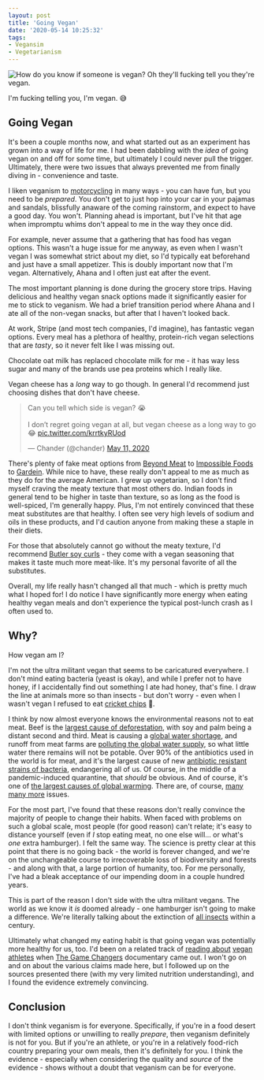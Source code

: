```yaml
---
layout: post
title: 'Going Vegan'
date: '2020-05-14 10:25:32'
tags:
- Vegansim
- Vegetarianism
---
```


![How do you know if someone is vegan? Oh they'll fucking tell you they're vegan.](http://www.quickmeme.com/img/8c/8c565cac132638da0721c5176c08b343b8aa30070cc3a9c8b5ee16a839c388c0.jpg)

I'm fucking telling you, I'm vegan. 😅

## Going Vegan

It's been a couple months now, and what started out as an experiment has grown into a way of life for me. I had been dabbling with the _idea_ of going vegan on and off for some time, but ultimately I could never pull the trigger. Ultimately, there were two issues that always prevented me from finally diving in - convenience and taste.

I liken veganism to [motorcycling](https://blog.chander.app/2016/06/19/motorcycling.html) in many ways - you can have fun, but you need to be _prepared_. You don't get to just hop into your car in your pajamas and sandals, blissfully anaware of the coming rainstorm, and expect to have a good day. You won't. Planning ahead is important, but I've hit that age when impromptu whims don't appeal to me in the way they once did.

For example, never assume that a gathering that has food has vegan options. This wasn't a huge issue for me anyway, as even when I wasn't vegan I was somewhat strict about my diet, so I'd typically eat beforehand and just have a small appetizer. This is doubly important now that I'm vegan. Alternatively, Ahana and I often just eat after the event.

The most important planning is done during the grocery store trips. Having delicious and healthy vegan snack options made it significantly easier for me to stick to veganism. We had a brief transition period where Ahana and I ate all of the non-vegan snacks, but after that I haven't looked back.

At work, Stripe (and most tech companies, I'd imagine), has fantastic vegan options. Every meal has a plethora of healthy, protein-rich vegan selections that are _tasty_, so it never felt like I was missing out.

Chocolate oat milk has replaced chocolate milk for me - it has way less sugar and many of the brands use pea proteins which I really like.

Vegan cheese has a _long_ way to go though. In general I'd recommend just choosing dishes that don't have cheese.

<blockquote class="twitter-tweet"><p lang="en" dir="ltr">Can you tell which side is vegan? 😭<br><br>I don’t regret going vegan at all, but vegan cheese as a long way to go 😂 <a href="https://t.co/krrtkyRUod">pic.twitter.com/krrtkyRUod</a></p>&mdash; Chander (@chander) <a href="https://twitter.com/chander/status/1259707988580786176?ref_src=twsrc%5Etfw">May 11, 2020</a></blockquote> <script async src="https://platform.twitter.com/widgets.js" charset="utf-8"></script>

There's plenty of fake meat options from [Beyond Meat](https://www.beyondmeat.com/) to [Impossible Foods](https://impossiblefoods.com/) to [Gardein](https://www.gardein.com/). While nice to have, these really don't appeal to me as much as they do for the average American. I grew up vegetarian, so I don't find myself craving the meaty texture that most others do. Indian foods in general tend to be higher in taste than texture, so as long as the food is well-spiced, I'm generally happy. Plus, I'm not entirely convinced that these meat substitutes are that healthy. I often see very high levels of sodium and oils in these products, and I'd caution anyone from making these a staple in their diets.

For those that absolutely cannot go without the meaty texture, I'd recommend [Butler soy curls](https://www.butlerfoods.com/soycurls.html) - they come with a vegan seasoning that makes it taste much more meat-like. It's my personal favorite of all the substitutes.

Overall, my life really hasn't changed all that much  - which is pretty much what I hoped for! I do notice I have significantly more energy when eating healthy vegan meals and don't experience the typical post-lunch crash as I often used to.

## Why?

How vegan am I?

I'm not the ultra militant vegan that seems to be caricatured everywhere. I don't mind eating bacteria (yeast is okay), and while I prefer not to have honey, if I accidentally find out something I ate had honey, that's fine. I draw the line at animals more so than insects - but don't worry - even when I wasn't vegan I refused to eat [cricket chips](https://eatchirps.com/) 🤮.

I think by now almost everyone knows the environmental reasons not to eat meat. Beef is the [largest cause of deforestation](https://www.ucsusa.org/resources/whats-driving-deforestation), with soy and palm being a distant second and third. Meat is causing a [global water shortage](https://www.businessinsider.com/nestle-water-scarcity-meat-consumption-cable-2016-4), and runoff from meat farms are [polluting the global water supply](https://blogs.ei.columbia.edu/2010/10/25/how-hamburgers-pollute-our-water/), so what little water there remains will not be potable. Over 90% of the antibiotics used in the world is for meat, and it's the largest cause of new [antibiotic resistant strains of bacteria](https://www.cdc.gov/features/antibiotic-resistance-food/index.html), endangering all of us. Of course, in the middle of a pandemic-induced quarantine, that _should_ be obvious. And of course, it's one of [the largest causes of global warming](https://ourworld.unu.edu/en/eating-less-meat-essential-to-curb-climate-change-says-report). There are, of course, [many many more](https://en.wikipedia.org/wiki/Environmental_impact_of_meat_production) issues.

For the most part, I've found that these reasons don't really convince the majority of people to change their habits. When faced with problems on such a global scale, most people (for good reason) can't relate; it's easy to distance yourself (even if _I_ stop eating meat, no one else will... or what's _one_ extra hamburger). I felt the same way. The science is pretty clear at this point that there is no going back - the world is forever changed, and we're on the unchangeable course to irrecoverable loss of biodiversity and forests - and along with that, a large portion of humanity, too. For me personally, I've had a bleak acceptance of our impending doom in a couple hundred years.

This is part of the reason I don't side with the ultra militant vegans. The world as we know it _is_ doomed already - one hamburger isn't going to make a difference. We're literally talking about the extinction of [all insects](https://www.theguardian.com/environment/2019/feb/10/plummeting-insect-numbers-threaten-collapse-of-nature) within a century.

Ultimately what changed my eating habit is that going vegan was potentially more healthy for us, too. I'd been on a related track of [reading about](https://www.greatveganathletes.com/) [vegan athletes](https://www.businessinsider.com/vegan-athletes-and-why-they-changed-their-diet-11) when [The Game Changers](https://gamechangersmovie.com/) documentary came out. I won't go on and on about the various claims made here, but I followed up on the sources presented there (with my very limited nutrition understanding), and I found the evidence extremely convincing.

## Conclusion

I don't think veganism is for everyone. Specifically, if you're in a food desert with limited options or unwilling to really *prepare*, then veganism definitely is not for you. But if you're an athlete, or you're in a relatively food-rich country preparing your own meals, then it's definitely for you. I think the evidence - especially when considering the quality and _source_ of the evidence - shows without a doubt that veganism can be for everyone.